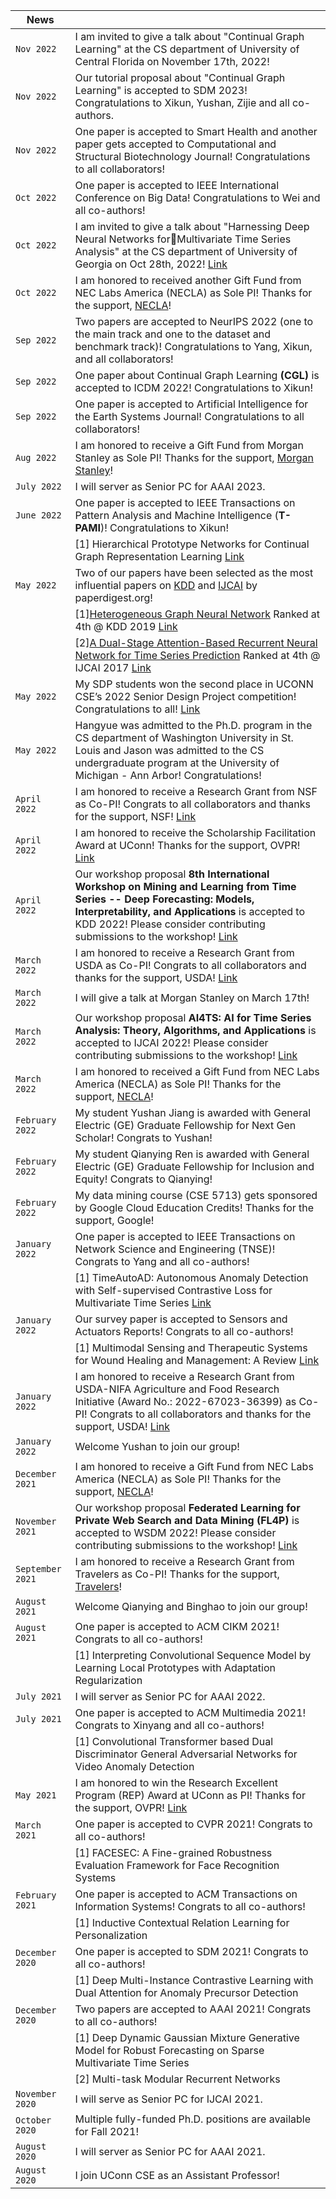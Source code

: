 | News            |                                   |
| --------------------| --------------------------------- |
|`Nov 2022`| I am invited to give a talk about "Continual Graph Learning" at the CS department of University of Central Florida on November 17th, 2022! |
|`Nov 2022`| Our tutorial proposal about "Continual Graph Learning" is accepted to SDM 2023! Congratulations to Xikun, Yushan, Zijie and all co-authors. |
|`Nov 2022`| One paper is accepted to Smart Health and another paper gets accepted to Computational and Structural Biotechnology Journal! Congratulations to all collaborators! |
|`Oct 2022`| One paper is accepted to IEEE International Conference on Big Data! Congratulations to Wei and all co-authors! |
|`Oct 2022`| I am invited to give a talk about "Harnessing Deep Neural Networks forMultivariate Time Series Analysis" at the CS department of University of Georgia on Oct 28th, 2022! [Link](https://cps.uga.edu/index.php/data-science-and-ai-seminars/) |
|`Oct 2022`| I am honored to received another Gift Fund from NEC Labs America (NECLA) as Sole PI! Thanks for the support, [NECLA](https://www.nec-labs.com/)!|
|`Sep 2022`| Two papers are accepted to NeurIPS 2022 (one to the main track and one to the dataset and benchmark track)! Congratulations to Yang, Xikun, and all collaborators! |
|`Sep 2022`| One paper about Continual Graph Learning **(CGL)** is accepted to ICDM 2022! Congratulations to Xikun! |
|`Sep 2022`| One paper is accepted to Artificial Intelligence for the Earth Systems Journal! Congratulations to all collaborators! |
|`Aug 2022`| I am honored to receive a Gift Fund from Morgan Stanley as Sole PI! Thanks for the support, [Morgan Stanley](https://www.morganstanley.com/)! |
|`July 2022`| I will server as Senior PC for AAAI 2023. |
|`June 2022`| One paper is accepted to IEEE Transactions on Pattern Analysis and Machine Intelligence (**T-PAMI**)! Congratulations to Xikun! |
|            | [1] Hierarchical Prototype Networks for Continual Graph Representation Learning [Link](https://www.computer.org/csdl/journal/tp/5555/01/09808404/1EzDOB5o5oI) |
|`May 2022`| Two of our papers have been selected as the most influential papers on [KDD](https://www.paperdigest.org/2022/05/most-influential-kdd-papers-2022-05/) and [IJCAI](https://www.paperdigest.org/2022/05/most-influential-ijcai-papers-2022-05/) by paperdigest.org! |
| |[1][Heterogeneous Graph Neural Network](https://songdj.github.io/publication/kdd-19-a/kdd-19-a.pdf) Ranked at 4th @ KDD 2019 [Link](https://www.paperdigest.org/2022/05/most-influential-kdd-papers-2022-05/)|
| |[2][A Dual-Stage Attention-Based Recurrent Neural Network for Time Series Prediction](https://songdj.github.io/publication/ijcai-17-a/ijcai-17-a.pdf) Ranked at 4th @ IJCAI 2017 [Link](https://www.paperdigest.org/2022/05/most-influential-ijcai-papers-2022-05/)|
|`May 2022`| My SDP students won the second place in UCONN CSE’s 2022 Senior Design Project competition! Congratulations to all! [Link](https://www.cse.uconn.edu/2022-senior-design-project-competition-winners/)|
|`May 2022`| Hangyue was admitted to the Ph.D. program in the CS department of Washington University in St. Louis and Jason was admitted to the CS undergraduate program at the University of Michigan - Ann Arbor! Congratulations! |
|`April 2022`| I am honored to receive a Research Grant from NSF as Co-PI! Congrats to all collaborators and thanks for the support, NSF! [Link](https://www.nsf.gov/awardsearch/showAward?AWD_ID=2154191)|
|`April 2022`| I am honored to receive the Scholarship Facilitation Award at UConn! Thanks for the support, OVPR! [Link](https://today.uconn.edu/2022/04/ovpr-announces-scholarship-facilitation-awards-for-2021-22-academic-year/)|
|`April 2022`| Our workshop proposal **8th International Workshop on Mining and Learning from Time Series -- Deep Forecasting: Models, Interpretability, and Applications** is accepted to KDD 2022! Please consider contributing submissions to the workshop! [Link](https://kdd-milets.github.io/milets2022/)|
|`March 2022`| I am honored to receive a Research Grant from USDA as Co-PI! Congrats to all collaborators and thanks for the support, USDA! [Link](https://cris.nifa.usda.gov/cgi-bin/starfinder/0?path=fastlink1.txt&id=anon&pass=&search=R=95159&format=WEBLINK)|
|`March 2022`| I will give a talk at Morgan Stanley on March 17th!|
|`March 2022`| Our workshop proposal **AI4TS: AI for Time Series Analysis: Theory, Algorithms, and Applications** is accepted to IJCAI 2022! Please consider contributing submissions to the workshop! [Link](https://ai4ts.github.io/)|
|`March 2022`| I am honored to received a Gift Fund from NEC Labs America (NECLA) as Sole PI! Thanks for the support, [NECLA](https://www.nec-labs.com/)!|
|`February 2022` | My student Yushan Jiang is awarded with General Electric (GE) Graduate Fellowship for Next Gen Scholar! Congrats to Yushan!|
|`February 2022` | My student Qianying Ren is awarded with General Electric (GE) Graduate Fellowship for Inclusion and Equity! Congrats to Qianying!|
|`February 2022` | My data mining course (CSE 5713) gets sponsored by Google Cloud Education Credits! Thanks for the support, Google! |
|`January 2022` | One paper is accepted to IEEE Transactions on Network Science and Engineering (TNSE)! Congrats to Yang and all co-authors! |
|            | [1] TimeAutoAD: Autonomous Anomaly Detection with Self-supervised Contrastive Loss for Multivariate Time Series [Link](https://ieeexplore.ieee.org/document/9705079/)|
| `January 2022` | Our survey paper is accepted to Sensors and Actuators Reports! Congrats to all co-authors! |
|                 | [1] Multimodal Sensing and Therapeutic Systems for Wound Healing and Management: A Review [Link](https://doi.org/10.1016/j.snr.2022.100075)|
|`January 2022`| I am honored to receive a Research Grant from USDA-NIFA Agriculture and Food Research Initiative (Award No.: 2022-67023-36399) as Co-PI! Congrats to all collaborators and thanks for the support, USDA! [Link](https://www.sandrosteinbach.com/preferential-trade-agreements)|
|`January 2022`| Welcome Yushan to join our group!|
|`December 2021`| I am honored to receive a Gift Fund from NEC Labs America (NECLA) as Sole PI! Thanks for the support, [NECLA](https://www.nec-labs.com/)!|
|`November 2021`| Our workshop proposal **Federated Learning for Private Web Search and Data Mining (FL4P)** is accepted to WSDM 2022! Please consider contributing submissions to the workshop! [Link](https://fl4p-wsdm.github.io/)|
| `September 2021` | I am honored to receive a Research Grant from Travelers as Co-PI! Thanks for the support, [Travelers](https://www.travelers.com/)!|
| `August 2021` | Welcome Qianying and Binghao to join our group! |
| `August 2021` | One paper is accepted to ACM CIKM 2021! Congrats to all co-authors! |
|                 | [1] Interpreting Convolutional Sequence Model by Learning Local Prototypes with Adaptation Regularization|
| `July 2021` | I will server as Senior PC for AAAI 2022. |
| `July 2021` | One paper is accepted to ACM Multimedia 2021! Congrats to Xinyang and all co-authors! |
|                 | [1] Convolutional Transformer based Dual Discriminator General Adversarial Networks for Video Anomaly Detection|
| `May 2021`   | I am honored to win the Research Excellent Program (REP) Award at UConn as PI! Thanks for the support, OVPR! [Link](https://today.uconn.edu/2021/10/ovpr-announces-new-round-of-rep-funded-projects/)|
| `March 2021` | One paper is accepted to CVPR 2021! Congrats to all co-authors!|
|                 | [1] FACESEC: A Fine-grained Robustness Evaluation Framework for Face Recognition Systems|
| `February 2021` | One paper is accepted to ACM Transactions on Information Systems! Congrats to all co-authors!|
|                 | [1] Inductive Contextual Relation Learning for Personalization|
| `December 2020` | One paper is accepted to SDM 2021! Congrats to all co-authors!|
|                 | [1] Deep Multi-Instance Contrastive Learning with Dual Attention for Anomaly Precursor Detection|
| `December 2020` | Two papers are accepted to AAAI 2021! Congrats to all co-authors!|
|                 | [1] Deep Dynamic Gaussian Mixture Generative Model for Robust Forecasting on Sparse Multivariate Time Series |
|                 | [2] Multi-task Modular Recurrent Networks |
| `November 2020` | I will serve as Senior PC for IJCAI 2021.|
| `October 2020`  | Multiple fully-funded Ph.D. positions are available for Fall 2021! |
| `August 2020`   | I will server as Senior PC for AAAI 2021.|
| `August 2020`   | I join UConn CSE as an Assistant Professor!|
